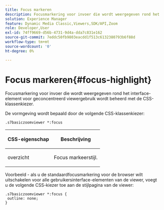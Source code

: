 ```yaml
---
title: Focus markeren
description: Focusmarkering voor invoer die wordt weergegeven rond het interface-element voor geconcentreerd viewergebruik wordt beheerd met de CSS-klassenkiezer.
solution: Experience Manager
feature: Dynamic Media Classic,Viewers,SDK/API,Zoom
role: Developer,User
exl-id: 74ff9669-d56b-4731-9d4a-dda7c831e162
source-git-commit: 7eddc50fb9803eacdd1f513c6132380793b6f88d
workflow-type: tm+mt
source-wordcount: '0'
ht-degree: 0%

---
```


# Focus markeren{#focus-highlight}

Focusmarkering voor invoer die wordt weergegeven rond het interface-element voor geconcentreerd viewergebruik wordt beheerd met de CSS-klassenkiezer.

<!--<a id="section_061E550C1C1D4DB2BD663A898895B38C"></a>-->

De vormgeving wordt bepaald door de volgende CSS-klassenkiezer:

```
.s7basiczoomviewer *:focus
```

<table id="table_94EE3F5BBE4547C0B4943471CEE7EDE4"> 
 <thead> 
  <tr> 
   <th colname="col1" class="entry"> <p> CSS-eigenschap </p> </th> 
   <th colname="col2" class="entry"> <p>Beschrijving </p> </th> 
  </tr> 
 </thead>
 <tbody> 
  <tr> 
   <td colname="col1"> <p> <span class="codeph"> overzicht </span> </p> </td> 
   <td colname="col2"> <p>Focus markeerstijl. </p> </td> 
  </tr> 
 </tbody> 
</table>

Voorbeeld - als u de standaardfocusmarkering voor de browser wilt uitschakelen voor alle gebruikersinterface-elementen van de viewer, voegt u de volgende CSS-kiezer toe aan de stijlpagina van de viewer:

```
.s7basiczoomviewer *:focus { 
 outline: none; 
}
```
